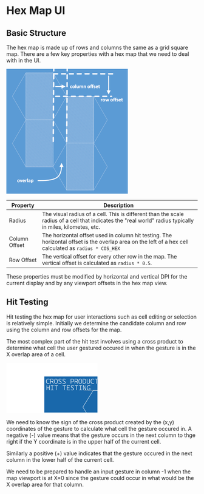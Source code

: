 # Hex Map UI

## Basic Structure
The hex map is made up of rows and columns the same as a grid square map. There are a few key properties with a hex map that we need to deal with in the UI.

![properties](images/hexmap_00.png)

 Property | Description 
----------|-------------
 Radius | The visual radius of a cell. This is different than the scale radius of a cell that indicates the "real world" radius typically in miles, kilometes, etc.
 Column Offset  | The horizontal offset used in column hit testing. The horizontal offset is the overlap area on the left of a hex cell calculated as ```radius * COS_HEX```
 Row Offset     | The vertical offset for every other row in the map. The vertical offset is calculated as ```radius * 0.5```.

 These properties must be modified by horizontal and vertical DPI for the current display and by any viewport offsets in the hex map view.


## Hit Testing

Hit testing the hex map for user interactions such as cell editing or selection is relatively simple. Initially we determine the candidate column and row using the column and row offsets for the map. 

The most complex part of the hit test involves using a cross product to determine what cell the user gestured occured in when the gesture is in the X overlap area of a cell.

![Normal](images/cross-product-01.png)

We need to know the sign of the cross product created by the (x,y) coordinates of the gesture to calculate what cell the gesture occured in. A negative (-) value means that the gesture occurs in the next column to thge right if the Y coordinate is in the upper half of the current cell. 

Similarly a positive (+) value indicates that the gesture occured in the next column in the lower half of the current cell. 

We need to be prepared to handle an input gesture in column -1 when the map viewport is at X=0 since the gesture could occur in what would be the X overlap area for that column.